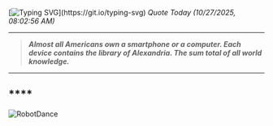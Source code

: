 [![Typing SVG](https://readme-typing-svg.herokuapp.com?font=Press+Start+2P&color=C2F784&size=35&width=900&height=100&lines=Hello+World%2C+I'm+Hung+!)](https://git.io/typing-svg) 
_Quote Today (10/27/2025, 08:02:56 AM)_
___
>**_Almost all Americans own a smartphone or a computer. Each device contains the library of Alexandria. The sum total of all world knowledge._**
___

## __**__**

![RobotDance](src/assets/images/robot-dancing-dribble.gif?style=center)
